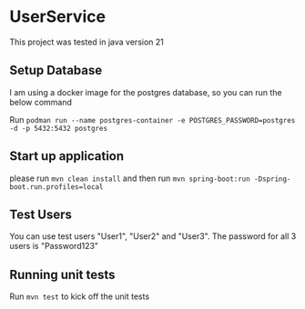 # UserService

This project was tested in java version 21

## Setup Database

I am using a docker image for the postgres database, so you can run the below command

Run `podman run --name postgres-container -e POSTGRES_PASSWORD=postgres -d -p 5432:5432 postgres`

## Start up application

please run `mvn clean install` and then run `mvn spring-boot:run -Dspring-boot.run.profiles=local`

## Test Users

You can use test users "User1", "User2" and "User3". The password for all 3 users is "Password123"

## Running unit tests

Run `mvn test` to kick off the unit tests
